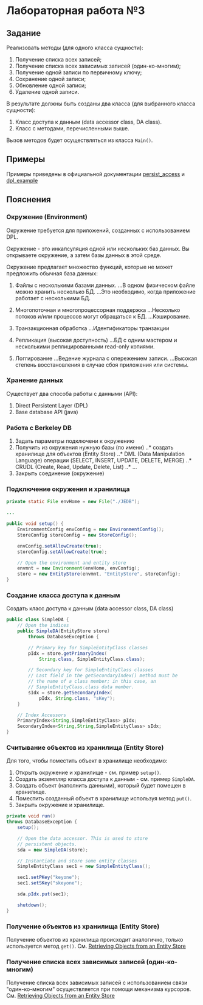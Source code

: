 # Лабораторная работа №3

## Задание

Реализовать методы (для одного класса сущности):

1. Получение списка всех записей;
2. Получение списка всех зависимых записей (один-ко-многим);
3. Получение одной записи по первичному ключу;
4. Сохранение одной записи;
5. Обновление одной записи;
6. Удаление  одной записи.

В результате должны быть созданы два класса (для выбранного класса сущности):
1. Класс доступа к данным (data accessor class, DA class).
2. Класс с методами, перечисленными выше.

Вызов методов будет осуществляться из класса `Main()`.

## Примеры

Примеры приведены в официальной документации [persist_access](http://docs.oracle.com/cd/E17076_03/html/gsg/JAVA/persist_access.html) и  [dpl_example](http://docs.oracle.com/cd/E17076_03/html/gsg/JAVA/dpl_example.html)

## Пояснения

### Окружение (Environment)

Окружение требуется для приложений, созданных с использованием DPL.

Окружение - это инкапсуляция одной или нескольких баз данных. 
Вы открываете окружение, а затем базы данных в этой среде.

Окружение предлагает множество функций, которые не может предложить 
обычная база данных:

1. Файлы с несколькими базами данных.
...В одном физическом файле можно хранить несколько БД. 
...Это необходимо, когда приложение работает с несколькими БД.

2. Многопоточная и многопроцессорная поддержка
...Несколько потоков и/или процессов могут обращаться к БД.
...Кэширование.

3. Транзакционная обработка
...Идентификаторы транзакции

4. Репликация (высокая доступность)
...БД с одним мастером  и несколькими реплицированными read-only копиями.

5. Логгирование
...Ведение журнала с опережением записи. 
...Высокая степень восстановления в случае сбоя приложения или системы.


### Хранение данных

Существует два способа работы с данными (API):

1. Direct Persistent Layer (DPL)
2. Base database API (java)

### Работа с Berkeley DB

1. Задать параметры подключени к окружению
2. Получить из окружения нужную базы (по имени)
..* создать хранилище для объектов (Entity Store)
..* DML (Data Manipulation Language) операции (SELECT, INSERT, UPDATE, DELETE, MERGE)
..* CRUDL (Create, Read, Update, Delete, List)
..* ...
3. Закрыть соединение (окружение)


### Подключение окружения и хранилища

```java
private static File envHome = new File("./JEDB");

...

public void setup() {
	EnvironmentConfig envConfig = new EnvironmentConfig();
	StoreConfig storeConfig = new StoreConfig();

	envConfig.setAllowCreate(true);
	storeConfig.setAllowCreate(true);

	// Open the environment and entity store
	envmnt = new Environment(envHome, envConfig);
	store = new EntityStore(envmnt, "EntityStore", storeConfig);
}
```
### Создание класса доступа к данным

Создать класс доступа к данным (data accessor class, DA class)

```java
public class SimpleDA {
    // Open the indices
    public SimpleDA(EntityStore store)
        throws DatabaseException {

        // Primary key for SimpleEntityClass classes
        pIdx = store.getPrimaryIndex(
            String.class, SimpleEntityClass.class);

        // Secondary key for SimpleEntityClass classes
        // Last field in the getSecondaryIndex() method must be
        // the name of a class member; in this case, an 
        // SimpleEntityClass.class data member.
        sIdx = store.getSecondaryIndex(
            pIdx, String.class, "sKey");
    }

    // Index Accessors
    PrimaryIndex<String,SimpleEntityClass> pIdx;
    SecondaryIndex<String,String,SimpleEntityClass> sIdx;
}
```

### Считывание объектов из хранилища (Entity Store)

Для того, чтобы поместить объект в хранилище необходимо:

1. Открыть окружение и хранилище - см. пример `setup()`.
2. Создать экземпляр класса доступа к данным - см. пример `SimpleDA`.
3. Создать объект (наполнить данными), который будет помещен в хранилище.
4. Поместить созданный объект в хранилище используя метод `put()`.
5. Закрыть окружение и хранилище.

```java
private void run()
throws DatabaseException {
    setup();

    // Open the data accessor. This is used to store
    // persistent objects.
    sda = new SimpleDA(store);

    // Instantiate and store some entity classes
    SimpleEntityClass sec1 = new SimpleEntityClass();

    sec1.setPKey("keyone");
    sec1.setSKey("skeyone");

    sda.pIdx.put(sec1);

    shutdown();
}
```

### Получение объектов из хранилища (Entity Store)

Получение объектов из хранилища происходит аналогично, только используется метод `get()`. См. [Retrieving Objects from an Entity Store](https://docs.oracle.com/cd/E17076_03/html/gsg/JAVA/simpleget.html)

### Получение списка всех зависимых записей (один-ко-многим)

Получение списка всех зависимых записей с использованием связи "один-ко-многим" осуществляется при помощи механизма курсоров. См. [Retrieving Objects from an Entity Store](https://docs.oracle.com/cd/E17076_03/html/gsg/JAVA/simpleget.html)


